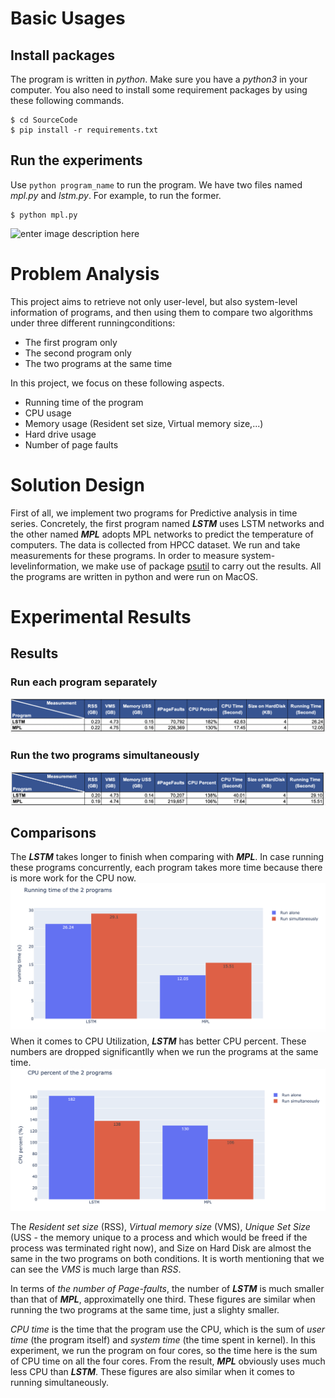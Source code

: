 
# Basic Usages

## Install packages
The program is written in *python*. Make sure you have a *python3* in your computer. You also need to install some requirement packages by using these following commands.


    $ cd SourceCode
    $ pip install -r requirements.txt
    
 ## Run the experiments
 Use `python program_name` to run the program. We have two files named *mpl.py* and *lstm.py*. For example, to run the former.
 

    $ python mpl.py

![enter image description here](https://github.com/chaupmcs/os_project1/blob/master/img/demo_mpl.gif?raw=true)

# Problem Analysis
This project aims to retrieve not only user-level, but also system-level information of programs,  and then using them to compare  two  algorithms  under  three  different  runningconditions:
   - The first program only
   - The second program only
   - The two programs at the same time


In this project, we focus on these following aspects.
   - Running time of the program
   - CPU usage
   - Memory usage (Resident set size, Virtual memory size,...)
   - Hard drive usage
   - Number of page faults

# Solution Design
First of all, we implement two programs for Predictive analysis in time series. Concretely, the first program named ***LSTM*** uses LSTM networks and the other named ***MPL*** adopts MPL networks to predict the temperature of computers. The data is collected from HPCC dataset. We run and take measurements for these programs.  In order to measure system-levelinformation, we make use of package  [psutil](https://psutil.readthedocs.io/en/latest/) to carry out the results.  All the programs are written in python and were run on MacOS.

# Experimental Results
## Results

### Run each program separately 
![enter image description here](https://raw.githubusercontent.com/chaupmcs/os_project1/master/img/separately.png)

### Run the two programs simultaneously
![enter image description here](https://raw.githubusercontent.com/chaupmcs/os_project1/master/img/simultaneously.png)

## Comparisons
The ***LSTM*** takes longer to finish when comparing with  ***MPL***.  In case running these programs concurrently, each program takes more time because there is more work for the CPU now. 
![enter image description here](https://raw.githubusercontent.com/chaupmcs/os_project1/master/img/running_time.png)
<br>
When it comes to CPU Utilization, ***LSTM*** has better CPU percent. These numbers are dropped significantlly when we run the programs at the same time.
![enter image description here](https://raw.githubusercontent.com/chaupmcs/os_project1/master/img/cpu_percent.png)

The *Resident set size* (RSS), *Virtual memory size* (VMS),  *Unique Set Size* (USS - the memory unique to a process and which would be freed if the process was terminated right now), and Size on Hard Disk are almost the same in the two programs on both conditions. It is worth mentioning that we can see the *VMS* is much large than *RSS*.

In terms of *the number of Page-faults*, the number of ***LSTM*** is much smaller than that of ***MPL***, approximatelly one third. These figures are similar when running the two programs at the same time, just a slighty smaller. 

*CPU time* is the time that the program use the CPU, which is the sum of *user  time*  (the program itself) and  *system time* (the time spent in kernel). In this experiment, we run the program on four cores, so the time here is the sum of CPU time on all the four cores. From the result, ***MPL*** obviously uses much less CPU than ***LSTM***. These figures are also similar when it comes to running simultaneously.